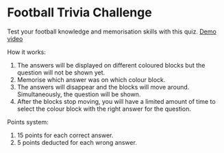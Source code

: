 # Football Trivia Challenge

Test your football knowledge and memorisation skills with this quiz.
[Demo video](https://youtu.be/YUoOI7ZgpX4)


How it works:
1. The answers will be displayed on different coloured blocks but the question will not be shown yet.
2. Memorise which answer was on which colour block.
3. The answers will disappear and the blocks will move around. Simultaneously, the question will be shown.
4. After the blocks stop moving, you will have a limited amount of time to select the colour block with the right answer for the question.

Points system:
1. 15 points for each correct answer.
2. 5 points deducted for each wrong answer.
   
